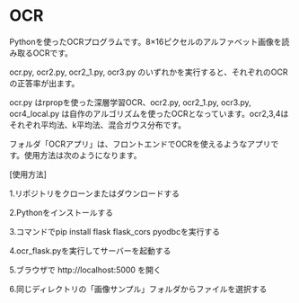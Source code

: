 # OCR
Pythonを使ったOCRプログラムです。8×16ピクセルのアルファベット画像を読み取るOCRです。

ocr.py, ocr2.py, ocr2_1.py, ocr3.py のいずれかを実行すると、それぞれのOCRの正答率が出ます。

ocr.py はrpropを使った深層学習OCR、ocr2.py, ocr2_1.py, ocr3.py, ocr4_local.py は自作のアルゴリズムを使ったOCRとなっています。ocr2,3,4はそれぞれ平均法、k平均法、混合ガウス分布です。

フォルダ「OCRアプリ」は、フロントエンドでOCRを使えるようなアプリです。使用方法は次のようになります。

[使用方法]

1.リポジトリをクローンまたはダウンロードする

2.Pythonをインストールする

3.コマンドでpip install flask flask_cors pyodbcを実行する

4.ocr_flask.pyを実行してサーバーを起動する

5.ブラウザで http://localhost:5000 を開く

6.同じディレクトリの「画像サンプル」フォルダからファイルを選択する
